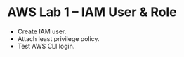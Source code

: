 # AWS Lab 1 – IAM User & Role
- Create IAM user.
- Attach least privilege policy.
- Test AWS CLI login.
